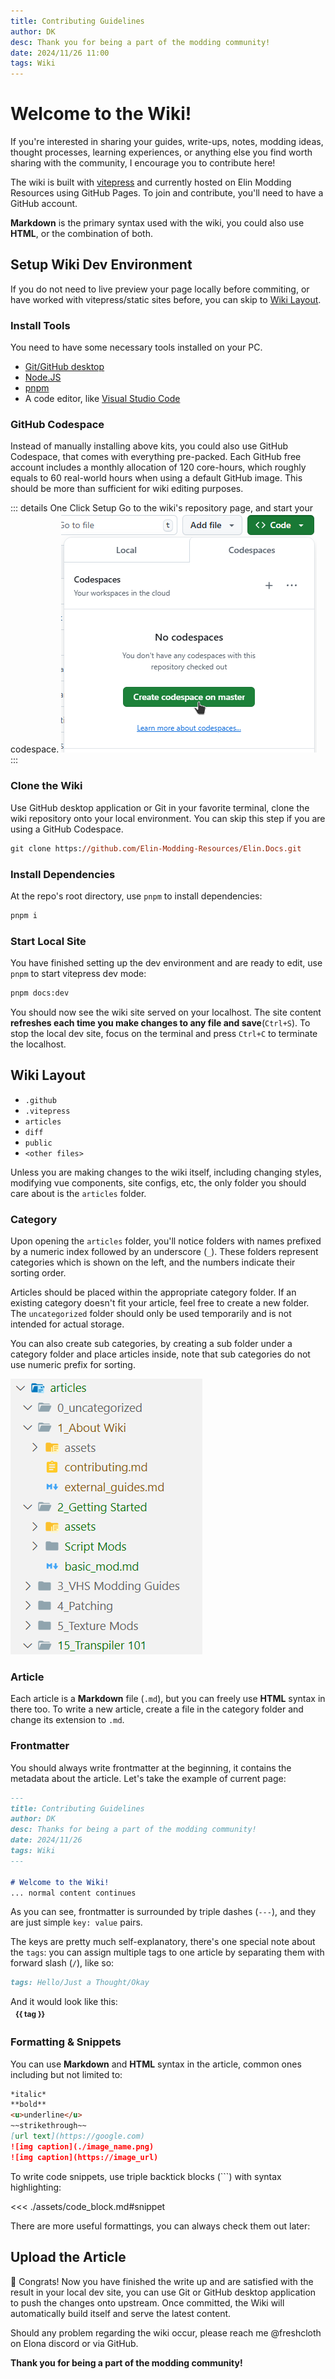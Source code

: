 ```yaml
---
title: Contributing Guidelines
author: DK
desc: Thank you for being a part of the modding community!
date: 2024/11/26 11:00
tags: Wiki
---
```


# Welcome to the Wiki!

If you're interested in sharing your guides, write-ups, notes, modding ideas, thought processes, learning experiences, or anything else you find worth sharing with the community, I encourage you to contribute here!

The wiki is built with [vitepress](https://github.com/vuejs/vitepress) and currently hosted on Elin Modding Resources using GitHub Pages. To join and contribute, you'll need to have a GitHub account.

<LinkCard t="Elin Modding Resources" u="https://github.com/Elin-Modding-Resources"/>

**Markdown** is the primary syntax used with the wiki, you could also use **HTML**, or the combination of both.

## Setup Wiki Dev Environment

If you do not need to live preview your page locally before commiting, or have worked with vitepress/static sites before, you can skip to [Wiki Layout](#wiki-layout).

### Install Tools

You need to have some necessary tools installed on your PC.
+ [Git/GitHub desktop](https://git-scm.com/downloads)
+ [Node.JS](https://nodejs.org/en)
+ [pnpm](https://pnpm.io/installation)
+ A code editor, like [Visual Studio Code](https://code.visualstudio.com/)

### GitHub Codespace

Instead of manually installing above kits, you could also use GitHub Codespace, that comes with everything pre-packed. Each GitHub free account includes a monthly allocation of 120 core-hours, which roughly equals to 60 real-world hours when using a default GitHub image. This should be more than sufficient for wiki editing purposes.

::: details One Click Setup
Go to the wiki's repository page, and start your codespace.
![codespace](./assets/codespace_click.png)
:::

### Clone the Wiki

Use GitHub desktop application or Git in your favorite terminal, clone the wiki repository onto your local environment. You can skip this step if you are using a GitHub Codespace.
```ps
git clone https://github.com/Elin-Modding-Resources/Elin.Docs.git
```

### Install Dependencies

At the repo's root directory, use `pnpm` to install dependencies:
```ps
pnpm i
```

### Start Local Site

You have finished setting up the dev environment and are ready to edit, use `pnpm` to start vitepress dev mode:
```ps
pnpm docs:dev
```

You should now see the wiki site served on your localhost. The site content **refreshes each time you make changes to any file and save**(`Ctrl+S`). To stop the local dev site, focus on the terminal and press `Ctrl+C` to terminate the localhost.

## Wiki Layout

+ `.github`
+ `.vitepress`
+ `articles`
+ `diff`
+ `public`
+ `<other files>`

Unless you are making changes to the wiki itself, including changing styles, modifying vue components, site configs, etc, the only folder you should care about is the `articles` folder.

### Category

Upon opening the `articles` folder, you'll notice folders with names prefixed by a numeric index followed by an underscore (`_`). These folders represent categories which is shown on the left, and the numbers indicate their sorting order.

Articles should be placed within the appropriate category folder. If an existing category doesn't fit your article, feel free to create a new folder. The `uncategorized` folder should only be used temporarily and is not intended for actual storage.

You can also create sub categories, by creating a sub folder under a category folder and place articles inside, note that sub categories do not use numeric prefix for sorting.

![category](./assets/category.png)

### Article

Each article is a **Markdown** file (`.md`), but you can freely use **HTML** syntax in there too. To write a new article, create a file in the category folder and change its extension to `.md`.

### Frontmatter

You should always write frontmatter at the beginning, it contains the metadata about the article. Let's take the example of current page:
```md
---
title: Contributing Guidelines
author: DK
desc: Thanks for being a part of the modding community!
date: 2024/11/26
tags: Wiki
---

# Welcome to the Wiki!
... normal content continues
```

As you can see, frontmatter is surrounded by triple dashes (`---`), and they are just simple `key: value` pairs.

The keys are pretty much self-explanatory, there's one special note about the `tags`: you can assign multiple tags to one article by separating them with forward slash (`/`), like so:
```md
tags: Hello/Just a Thought/Okay
```

And it would look like this:  
<span class="tag" v-for="(tag, index) in ['Hello', 'Just a Thought', 'Okay']" :key="index">
<b>{{ tag }}</b>
</span>
<style scoped>
.tag {
  border: 1px solid var(--emr-border-indigo);
  padding: 4px 8px;
  font-size: 0.75rem;
  border-radius: 12px;
  display: inline-block;
  background-color: transparent;
}
</style>

### Formatting & Snippets

You can use **Markdown** and **HTML** syntax in the article, common ones including but not limited to:
```md
*italic*
**bold**
<u>underline</u>
~~strikethrough~~
[url text](https://google.com)
![img caption](./image_name.png)
![img caption](https://image_url)
```

To write code snippets, use triple backtick blocks (\`\`\`) with syntax highlighting:

<<< ./assets/code_block.md#snippet

There are more useful formattings, you can always check them out later:

<LinkCard t="VitePress Markdown Extension" u="https://vitepress.dev/guide/markdown#markdown-extensions"/>

## Upload the Article

🥳 Congrats! Now you have finished the write up and are satisfied with the result in your local dev site, you can use Git or GitHub desktop application to push the changes onto upstream. Once committed, the Wiki will automatically build itself and serve the latest content.

Should any problem regarding the wiki occur, please reach me @freshcloth on Elona discord or via GitHub.

**Thank you for being a part of the modding community!**

